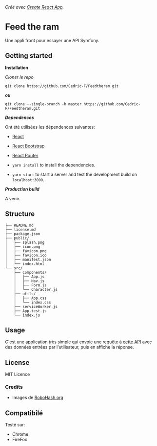 _Créé avec [Create React App](https://github.com/facebookincubator/create-react-app)._

# Feed the ram

Une appli front pour essayer une API Symfony.

## Getting started

**Installation**

_Cloner le repo_

```
git clone https://github.com/Cedric-F/Feedtheram.git
```

***ou***

```
git clone --single-branch -b master https://github.com/Cedric-F/Feedtheram.git
```

_**Dependences**_

Ont été utilisées les dépendences suivantes:

* [React](https://github.com/facebook/React)
* [React Bootstrap](https://github.com/react-bootstrap/react-bootstrap)
* [React Router](https://github.com/ReactTraining/react-router)

* `yarn install` to install the dependencies.
* `yarn start` to start a server and test the development build on `localhost:3000`.

_**Production build**_

A venir.

## Structure

```
├── README.md
├── license.md
├── package.json
├── public/
│   ├── splash.png
│   ├── icon.png
│   ├── favicon.png
│   ├── favicon.ico
│   ├── manifest.json
│   └── index.html
└── src/
    ├── Components/
    │   ├── App.js
    │   ├── Nav.js
    │   ├── Form.js
    │   └── Character.js
    ├── utils/
    │   ├── App.css
    │   └── index.css
    ├── serviceWorker.js
    ├── App.test.js
    └── index.js
```

## Usage

C'est une application très simple qui envoie une requête à [cette API](https://github.com/cedric-f/feedtheram-api) avec des données entrées par l'utilisateur, puis en affiche la réponse.

## License

MIT Licence

### Credits

* Images de [RoboHash.org](https://obohash.org)

## Compatibilé

Testé sur:

* Chrome
* FireFox
